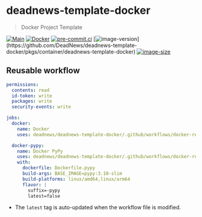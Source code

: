 # deadnews-template-docker

> Docker Project Template

[![Main](https://github.com/DeadNews/deadnews-template-docker/actions/workflows/main.yml/badge.svg)](https://github.com/DeadNews/deadnews-template-docker/actions/workflows/main.yml)
[![Docker](https://github.com/DeadNews/deadnews-template-docker/actions/workflows/docker-publish.yml/badge.svg)](https://github.com/DeadNews/deadnews-template-docker/actions/workflows/docker-publish.yml)
[![pre-commit.ci](https://results.pre-commit.ci/badge/github/DeadNews/deadnews-template-docker/main.svg)](https://results.pre-commit.ci/latest/github/DeadNews/deadnews-template-docker/main)
[![image-version](https://ghcr-badge.egpl.dev/DeadNews/deadnews-template-docker/latest_tag?label=image&trim=major&ignore=sha256*)](https://github.com/DeadNews/deadnews-template-docker/pkgs/container/deadnews-template-docker)
[![image-size](https://ghcr-badge.egpl.dev/DeadNews/deadnews-template-docker/size)](https://github.com/DeadNews/deadnews-template-docker/pkgs/container/deadnews-template-docker)

## Reusable workflow

```yaml
permissions:
  contents: read
  id-token: write
  packages: write
  security-events: write

jobs:
  docker:
    name: Docker
    uses: deadnews/deadnews-template-docker/.github/workflows/docker-reusable.yml@latest

  docker-pypy:
    name: Docker PyPy
    uses: deadnews/deadnews-template-docker/.github/workflows/docker-reusable.yml@latest
    with:
      dockerfile: Dockerfile.pypy
      build-args: BASE_IMAGE=pypy:3.10-slim
      build-platforms: linux/amd64,linux/arm64
      flavor: |
        suffix=-pypy
        latest=false
```

- The `latest` tag is auto-updated when the workflow file is modified.
